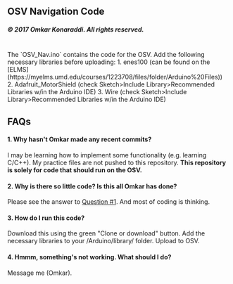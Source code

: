 ## OSV Navigation Code
##### &copy; 2017 Omkar Konaraddi. All rights reserved.  
</br>
The `OSV_Nav.ino` contains the code for the OSV. Add the following necessary
libraries before uploading:
1. enes100 (can be found on the [ELMS](https://myelms.umd.edu/courses/1223708/files/folder/Arduino%20Files))
2. Adafruit_MotorShield (check Sketch>Include Library>Recommended Libraries w/in
    the Arduino IDE)
3. Wire (check Sketch>Include Library>Recommended Libraries w/in
    the Arduino IDE)

## FAQs

#### 1. Why hasn't Omkar made any recent commits?
I may be learning how to implement some functionality (e.g. learning C/C++).
My practice files are not pushed to this repository. <b>This repository is
solely for code that should run on the OSV.</b>

#### 2. Why is there so little code? Is this all Omkar has done?
Please see the answer to [Question #1](https://github.com/konaraddio/OSV_Nav#1-why-hasnt-omkar-made-any-recent-commits).
And most of coding is thinking.

#### 3. How do I run this code?
Download this using the green "Clone or download" button. Add the necessary
libraries to your /Arduino/library/ folder. Upload to OSV.

#### 4. Hmmm, something's not working. What should I do?
Message me (Omkar).
